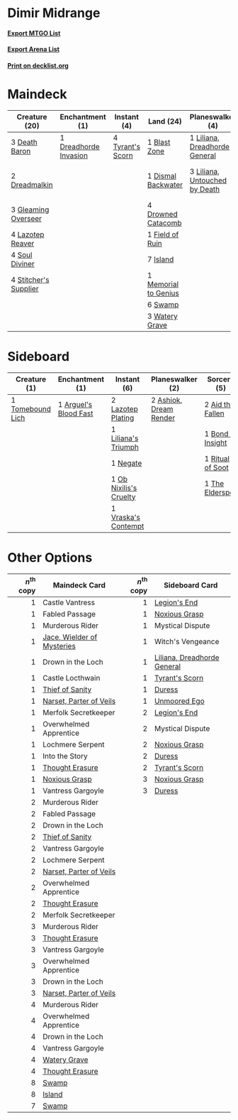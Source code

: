 # Dimir Midrange

#### [Export MTGO List](../collection/Dimir%20Midrange/Dimir%20Midrange.txt)
#### [Export Arena List](../collection/Dimir%20Midrange/Dimir%20Midrange_arena.txt)
#### [Print on decklist.org](http://decklist.org/?deckmain=1%09Blast%20Zone%0A3%09Death%20Baron%0A1%09Dismal%20Backwater%0A1%09Dreadhorde%20Invasion%0A2%09Dreadmalkin%0A4%09Drowned%20Catacomb%0A4%09Duress%0A3%09Enter%20the%20God-Eternals%0A1%09Field%20of%20Ruin%0A3%09Gleaming%20Overseer%0A7%09Island%0A4%09Lazotep%20Reaver%0A1%09Liliana,%20Dreadhorde%20General%0A3%09Liliana,%20Untouched%20by%20Death%0A1%09Memorial%20to%20Genius%0A4%09Soul%20Diviner%0A4%09Stitcher's%20Supplier%0A6%09Swamp%0A4%09Tyrant's%20Scorn%0A3%09Watery%20Grave&deckside=2%09Aid%20the%20Fallen%0A1%09Arguel's%20Blood%20Fast%0A2%09Ashiok,%20Dream%20Render%0A1%09Bond%20of%20Insight%0A2%09Lazotep%20Plating%0A1%09Liliana's%20Triumph%0A1%09Negate%0A1%09Ob%20Nixilis's%20Cruelty%0A1%09Ritual%20of%20Soot%0A1%09The%20Elderspell%0A1%09Tomebound%20Lich%0A1%09Vraska's%20Contempt)
# Maindeck

|                                         Creature (20)                                          |                                        Enchantment (1)                                         |                                        Instant (4)                                        |                                           Land (24)                                           |                                            Planeswalker (4)                                            |                                            Sorcery (7)                                            |
|------------------------------------------------------------------------------------------------|------------------------------------------------------------------------------------------------|-------------------------------------------------------------------------------------------|-----------------------------------------------------------------------------------------------|--------------------------------------------------------------------------------------------------------|---------------------------------------------------------------------------------------------------|
|3 [Death Baron](http://gatherer.wizards.com/Pages/Card/Details.aspx?multiverseid=176430)        |1 [Dreadhorde Invasion](http://gatherer.wizards.com/Pages/Card/Details.aspx?multiverseid=461013)|4 [Tyrant's Scorn](http://gatherer.wizards.com/Pages/Card/Details.aspx?multiverseid=461152)|1 [Blast Zone](http://gatherer.wizards.com/Pages/Card/Details.aspx?multiverseid=461171)        |1 [Liliana, Dreadhorde General](http://gatherer.wizards.com/Pages/Card/Details.aspx?multiverseid=461024)|4 [Duress](http://gatherer.wizards.com/Pages/Card/Details.aspx?multiverseid=14557)                 |
|2 [Dreadmalkin](http://gatherer.wizards.com/Pages/Card/Details.aspx?multiverseid=461014)        |                                                                                                |                                                                                           |1 [Dismal Backwater](http://gatherer.wizards.com/Pages/Card/Details.aspx?multiverseid=420908)  |3 [Liliana, Untouched by Death](http://gatherer.wizards.com/Pages/Card/Details.aspx?multiverseid=447242)|3 [Enter the God-Eternals](http://gatherer.wizards.com/Pages/Card/Details.aspx?multiverseid=461123)|
|3 [Gleaming Overseer](http://gatherer.wizards.com/Pages/Card/Details.aspx?multiverseid=461125)  |                                                                                                |                                                                                           |4 [Drowned Catacomb](http://gatherer.wizards.com/Pages/Card/Details.aspx?multiverseid=430633)  |                                                                                                        |                                                                                                   |
|4 [Lazotep Reaver](http://gatherer.wizards.com/Pages/Card/Details.aspx?multiverseid=461023)     |                                                                                                |                                                                                           |1 [Field of Ruin](http://gatherer.wizards.com/Pages/Card/Details.aspx?multiverseid=435415)     |                                                                                                        |                                                                                                   |
|4 [Soul Diviner](http://gatherer.wizards.com/Pages/Card/Details.aspx?multiverseid=461145)       |                                                                                                |                                                                                           |7 [Island](http://gatherer.wizards.com/Pages/Card/Details.aspx?multiverseid=439857)            |                                                                                                        |                                                                                                   |
|4 [Stitcher's Supplier](http://gatherer.wizards.com/Pages/Card/Details.aspx?multiverseid=447257)|                                                                                                |                                                                                           |1 [Memorial to Genius](http://gatherer.wizards.com/Pages/Card/Details.aspx?multiverseid=443131)|                                                                                                        |                                                                                                   |
|                                                                                                |                                                                                                |                                                                                           |6 [Swamp](http://gatherer.wizards.com/Pages/Card/Details.aspx?multiverseid=439858)             |                                                                                                        |                                                                                                   |
|                                                                                                |                                                                                                |                                                                                           |3 [Watery Grave](http://gatherer.wizards.com/Pages/Card/Details.aspx?multiverseid=405114)      |                                                                                                        |                                                                                                   |


# Sideboard

|                                       Creature (1)                                        |                                        Enchantment (1)                                         |                                           Instant (6)                                           |                                        Planeswalker (2)                                         |                                        Sorcery (5)                                         |
|-------------------------------------------------------------------------------------------|------------------------------------------------------------------------------------------------|-------------------------------------------------------------------------------------------------|-------------------------------------------------------------------------------------------------|--------------------------------------------------------------------------------------------|
|1 [Tomebound Lich](http://gatherer.wizards.com/Pages/Card/Details.aspx?multiverseid=466973)|1 [Arguel's Blood Fast](http://gatherer.wizards.com/Pages/Card/Details.aspx?multiverseid=439316)|2 [Lazotep Plating](http://gatherer.wizards.com/Pages/Card/Details.aspx?multiverseid=460986)     |2 [Ashiok, Dream Render](http://gatherer.wizards.com/Pages/Card/Details.aspx?multiverseid=461155)|2 [Aid the Fallen](http://gatherer.wizards.com/Pages/Card/Details.aspx?multiverseid=461003) |
|                                                                                           |                                                                                                |1 [Liliana's Triumph](http://gatherer.wizards.com/Pages/Card/Details.aspx?multiverseid=461025)   |                                                                                                 |1 [Bond of Insight](http://gatherer.wizards.com/Pages/Card/Details.aspx?multiverseid=460970)|
|                                                                                           |                                                                                                |1 [Negate](http://gatherer.wizards.com/Pages/Card/Details.aspx?multiverseid=423707)              |                                                                                                 |1 [Ritual of Soot](http://gatherer.wizards.com/Pages/Card/Details.aspx?multiverseid=452834) |
|                                                                                           |                                                                                                |1 [Ob Nixilis's Cruelty](http://gatherer.wizards.com/Pages/Card/Details.aspx?multiverseid=461028)|                                                                                                 |1 [The Elderspell](http://gatherer.wizards.com/Pages/Card/Details.aspx?multiverseid=461016) |
|                                                                                           |                                                                                                |1 [Vraska's Contempt](http://gatherer.wizards.com/Pages/Card/Details.aspx?multiverseid=435283)   |                                                                                                 |                                                                                            |


# Other Options

|*n*<sup>th</sup> copy|                                            Maindeck Card                                            |*n*<sup>th</sup> copy|                                            Sideboard Card                                            |
|--------------------:|-----------------------------------------------------------------------------------------------------|--------------------:|------------------------------------------------------------------------------------------------------|
|                    1|Castle Vantress                                                                                      |                    1|[Legion's End](http://gatherer.wizards.com/Pages/Card/Details.aspx?multiverseid=466860)               |
|                    1|Fabled Passage                                                                                       |                    1|[Noxious Grasp](http://gatherer.wizards.com/Pages/Card/Details.aspx?multiverseid=466864)              |
|                    1|Murderous Rider                                                                                      |                    1|Mystical Dispute                                                                                      |
|                    1|[Jace, Wielder of Mysteries](http://gatherer.wizards.com/Pages/Card/Details.aspx?multiverseid=460981)|                    1|Witch's Vengeance                                                                                     |
|                    1|Drown in the Loch                                                                                    |                    1|[Liliana, Dreadhorde General](http://gatherer.wizards.com/Pages/Card/Details.aspx?multiverseid=461024)|
|                    1|Castle Locthwain                                                                                     |                    1|[Tyrant's Scorn](http://gatherer.wizards.com/Pages/Card/Details.aspx?multiverseid=461152)             |
|                    1|[Thief of Sanity](http://gatherer.wizards.com/Pages/Card/Details.aspx?multiverseid=452955)           |                    1|[Duress](http://gatherer.wizards.com/Pages/Card/Details.aspx?multiverseid=14557)                      |
|                    1|[Narset, Parter of Veils](http://gatherer.wizards.com/Pages/Card/Details.aspx?multiverseid=460988)   |                    1|[Unmoored Ego](http://gatherer.wizards.com/Pages/Card/Details.aspx?multiverseid=452962)               |
|                    1|Merfolk Secretkeeper                                                                                 |                    2|[Legion's End](http://gatherer.wizards.com/Pages/Card/Details.aspx?multiverseid=466860)               |
|                    1|Overwhelmed Apprentice                                                                               |                    2|Mystical Dispute                                                                                      |
|                    1|Lochmere Serpent                                                                                     |                    2|[Noxious Grasp](http://gatherer.wizards.com/Pages/Card/Details.aspx?multiverseid=466864)              |
|                    1|Into the Story                                                                                       |                    2|[Duress](http://gatherer.wizards.com/Pages/Card/Details.aspx?multiverseid=14557)                      |
|                    1|[Thought Erasure](http://gatherer.wizards.com/Pages/Card/Details.aspx?multiverseid=452956)           |                    2|[Tyrant's Scorn](http://gatherer.wizards.com/Pages/Card/Details.aspx?multiverseid=461152)             |
|                    1|[Noxious Grasp](http://gatherer.wizards.com/Pages/Card/Details.aspx?multiverseid=466864)             |                    3|[Noxious Grasp](http://gatherer.wizards.com/Pages/Card/Details.aspx?multiverseid=466864)              |
|                    1|Vantress Gargoyle                                                                                    |                    3|[Duress](http://gatherer.wizards.com/Pages/Card/Details.aspx?multiverseid=14557)                      |
|                    2|Murderous Rider                                                                                      |                     |                                                                                                      |
|                    2|Fabled Passage                                                                                       |                     |                                                                                                      |
|                    2|Drown in the Loch                                                                                    |                     |                                                                                                      |
|                    2|[Thief of Sanity](http://gatherer.wizards.com/Pages/Card/Details.aspx?multiverseid=452955)           |                     |                                                                                                      |
|                    2|Vantress Gargoyle                                                                                    |                     |                                                                                                      |
|                    2|Lochmere Serpent                                                                                     |                     |                                                                                                      |
|                    2|[Narset, Parter of Veils](http://gatherer.wizards.com/Pages/Card/Details.aspx?multiverseid=460988)   |                     |                                                                                                      |
|                    2|Overwhelmed Apprentice                                                                               |                     |                                                                                                      |
|                    2|[Thought Erasure](http://gatherer.wizards.com/Pages/Card/Details.aspx?multiverseid=452956)           |                     |                                                                                                      |
|                    2|Merfolk Secretkeeper                                                                                 |                     |                                                                                                      |
|                    3|Murderous Rider                                                                                      |                     |                                                                                                      |
|                    3|[Thought Erasure](http://gatherer.wizards.com/Pages/Card/Details.aspx?multiverseid=452956)           |                     |                                                                                                      |
|                    3|Vantress Gargoyle                                                                                    |                     |                                                                                                      |
|                    3|Overwhelmed Apprentice                                                                               |                     |                                                                                                      |
|                    3|Drown in the Loch                                                                                    |                     |                                                                                                      |
|                    3|[Narset, Parter of Veils](http://gatherer.wizards.com/Pages/Card/Details.aspx?multiverseid=460988)   |                     |                                                                                                      |
|                    4|Murderous Rider                                                                                      |                     |                                                                                                      |
|                    4|Overwhelmed Apprentice                                                                               |                     |                                                                                                      |
|                    4|Drown in the Loch                                                                                    |                     |                                                                                                      |
|                    4|Vantress Gargoyle                                                                                    |                     |                                                                                                      |
|                    4|[Watery Grave](http://gatherer.wizards.com/Pages/Card/Details.aspx?multiverseid=405114)              |                     |                                                                                                      |
|                    4|[Thought Erasure](http://gatherer.wizards.com/Pages/Card/Details.aspx?multiverseid=452956)           |                     |                                                                                                      |
|                    8|[Swamp](http://gatherer.wizards.com/Pages/Card/Details.aspx?multiverseid=439858)                     |                     |                                                                                                      |
|                    8|[Island](http://gatherer.wizards.com/Pages/Card/Details.aspx?multiverseid=439857)                    |                     |                                                                                                      |
|                    7|[Swamp](http://gatherer.wizards.com/Pages/Card/Details.aspx?multiverseid=439858)                     |                     |                                                                                                      |

